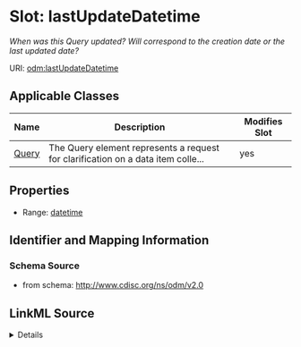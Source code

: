 # Slot: lastUpdateDatetime


_When was this Query updated? Will correspond to the creation date or the last updated date?_



URI: [odm:lastUpdateDatetime](http://www.cdisc.org/ns/odm/v2.0/lastUpdateDatetime)



<!-- no inheritance hierarchy -->




## Applicable Classes

| Name | Description | Modifies Slot |
| --- | --- | --- |
[Query](Query.md) | The Query element represents a request for clarification on a data item colle... |  yes  |







## Properties

* Range: [datetime](datetime.md)





## Identifier and Mapping Information







### Schema Source


* from schema: http://www.cdisc.org/ns/odm/v2.0




## LinkML Source

<details>
```yaml
name: lastUpdateDatetime
description: When was this Query updated? Will correspond to the creation date or
  the last updated date?
from_schema: http://www.cdisc.org/ns/odm/v2.0
rank: 1000
alias: lastUpdateDatetime
domain_of:
- Query
range: datetime

```
</details>